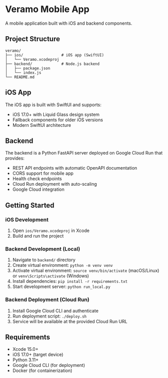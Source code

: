 # Veramo Mobile App

A mobile application built with iOS and backend components.

## Project Structure

```
veramo/
├── ios/                 # iOS app (SwiftUI)
│   └── Veramo.xcodeproj
├── backend/             # Node.js backend
│   ├── package.json
│   └── index.js
└── README.md
```

## iOS App

The iOS app is built with SwiftUI and supports:
- iOS 17.0+ with Liquid Glass design system
- Fallback components for older iOS versions
- Modern SwiftUI architecture

## Backend

The backend is a Python FastAPI server deployed on Google Cloud Run that provides:
- REST API endpoints with automatic OpenAPI documentation
- CORS support for mobile app
- Health check endpoints
- Cloud Run deployment with auto-scaling
- Google Cloud integration

## Getting Started

### iOS Development
1. Open `ios/Veramo.xcodeproj` in Xcode
2. Build and run the project

### Backend Development (Local)
1. Navigate to `backend/` directory
2. Create virtual environment: `python -m venv venv`
3. Activate virtual environment: `source venv/bin/activate` (macOS/Linux) or `venv\Scripts\activate` (Windows)
4. Install dependencies: `pip install -r requirements.txt`
5. Start development server: `python run_local.py`

### Backend Deployment (Cloud Run)
1. Install Google Cloud CLI and authenticate
2. Run deployment script: `./deploy.sh`
3. Service will be available at the provided Cloud Run URL

## Requirements

- Xcode 15.0+
- iOS 17.0+ (target device)
- Python 3.11+
- Google Cloud CLI (for deployment)
- Docker (for containerization)
